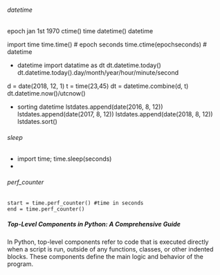 ###### datetime
epoch jan 1st 1970
ctime() time
datetime() datetime


import time
time.time() # epoch seconds
time.ctime(epochseconds) # datetime

- datetime
import datatime as dt
dt.datetime.today()
dt.datetime.today().day/month/year/hour/minute/second

d = date(2018, 12, 1)
t = time(23,45)
dt = datetime.combine(d, t)
dt.datetime.now()/utcnow()

- sorting datetime
    lstdates.append(date(2016, 8, 12))
    lstdates.append(date(2017, 8, 12))
    lstdates.append(date(2018, 8, 12))
    lstdates.sort()

###### sleep
 - import time; time.sleep(seconds)
 - 

###### perf_counter
    start = time.perf_counter() #time in seconds
    end = time.perf_counter()

##### Top-Level Components in Python: A Comprehensive Guide

In Python, top-level components refer to code that is executed directly when a script is run, outside of any functions, classes, or other indented blocks. These components define the main logic and behavior of the program.
